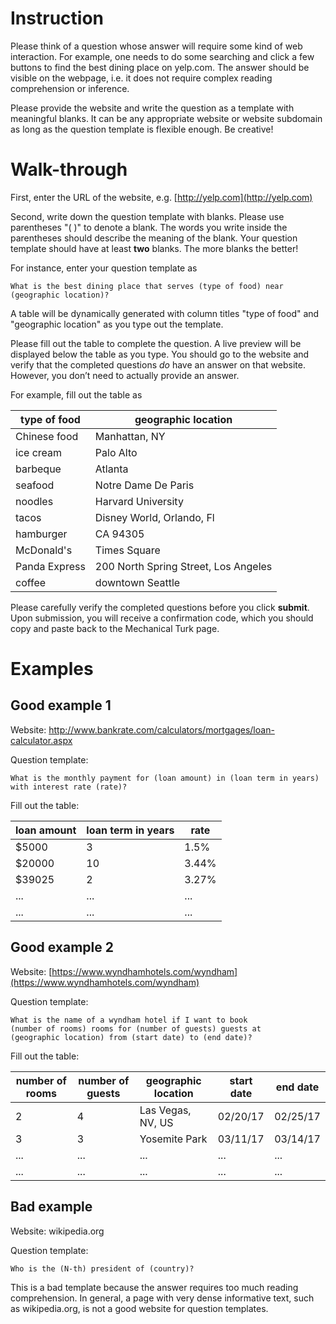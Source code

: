 # Instruction

Please think of a question whose answer will require some kind of web interaction. For example, one needs to do some searching and click a few buttons to find the best dining place on yelp.com. The answer should be visible on the webpage, i.e. it does not require complex reading comprehension or inference. 

Please provide the website and write the question as a template with meaningful blanks. It can be any appropriate website or website subdomain as long as the question template is flexible enough. Be creative! 

# Walk-through

First, enter the URL of the website, e.g. [http://yelp.com](http://yelp.com)

Second, write down the question template with blanks. Please use parentheses "( )" to denote a blank. The words you write inside the parentheses should describe the meaning of the blank. Your question template should have at least **two** blanks. The more blanks the better! 

For instance, enter your question template as 

```
What is the best dining place that serves (type of food) near (geographic location)?
```

A table will be dynamically generated with column titles "type of food" and "geographic location" as you type out the template.

Please fill out the table to complete the question. A live preview will be displayed below the table as you type. You should go to the website and verify that the completed questions _do_ have an answer on that website. However, you don’t need to actually provide an answer.

For example, fill out the table as

| **type of food**  	| **geographic location**                  	|
|---------------	|--------------------------------------	|
| Chinese food  	| Manhattan, NY                        	|
| ice cream     	| Palo Alto                            	|
| barbeque      	| Atlanta                              	|
| seafood       	| Notre Dame De Paris                  	|
| noodles       	| Harvard University                   	|
| tacos         	| Disney World, Orlando, Fl            	|
| hamburger     	| CA 94305                             	|
| McDonald's    	| Times Square                         	|
| Panda Express 	| 200 North Spring Street, Los Angeles 	|
| coffee        	| downtown Seattle                     	|

Please carefully verify the completed questions before you click **submit**. Upon submission, you will receive a confirmation code, which you should copy and paste back to the Mechanical Turk page.

# Examples

## Good example 1

Website: http://www.bankrate.com/calculators/mortgages/loan-calculator.aspx

Question template:
```
What is the monthly payment for (loan amount) in (loan term in years) with interest rate (rate)?
```

Fill out the table:

| loan amount 	| loan term in years 	| rate 	|
|-----------------	|------------------	|---------------------	|
| $5000               	| 3                	| 1.5%   	|
| $20000               	| 10                	| 3.44%       	|
| $39025              	| 2                	| 3.27%       	|
| ...              	| ...                	| ...       	|
| ...              	| ...                	| ...       	|

## Good example 2

Website: [https://www.wyndhamhotels.com/wyndham](https://www.wyndhamhotels.com/wyndham)

Question template:
```
What is the name of a wyndham hotel if I want to book 
(number of rooms) rooms for (number of guests) guests at 
(geographic location) from (start date) to (end date)?
```

Fill out the table: 

| number of rooms 	| number of guests 	| geographic location 	| start date 	| end date 	|
|-----------------	|------------------	|---------------------	|------------	|----------	|
| 2               	| 4                	| Las Vegas, NV, US   	| 02/20/17   	| 02/25/17 	|
| 3               	| 3                	| Yosemite Park       	| 03/11/17   	| 03/14/17 	|
| ...              	| ...                	| ...       	| ...   	| ... 	|
| ...              	| ...                	| ...       	| ...   	| ... 	|


## Bad example
Website: wikipedia.org

Question template:
```
Who is the (N-th) president of (country)?
```

This is a bad template because the answer requires too much reading comprehension. In general, a page with very dense informative text, such as wikipedia.org, is not a good website for question templates. 
